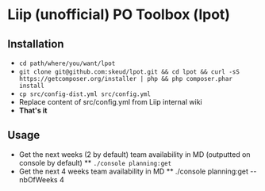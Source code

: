 # Liip (unofficial) PO Toolbox (lpot)

## Installation
* `cd path/where/you/want/lpot`
* `git clone git@github.com:skeud/lpot.git && cd lpot && curl -sS https://getcomposer.org/installer | php && php composer.phar install`
* `cp src/config-dist.yml src/config.yml`
* Replace content of src/config.yml from Liip internal wiki
* **That's it**

## Usage
* Get the next weeks (2 by default) team availability in MD (outputted on console by default)
** `./console planning:get`
* Get the next 4 weeks team availability in MD
** ./console planning:get --nbOfWeeks 4
